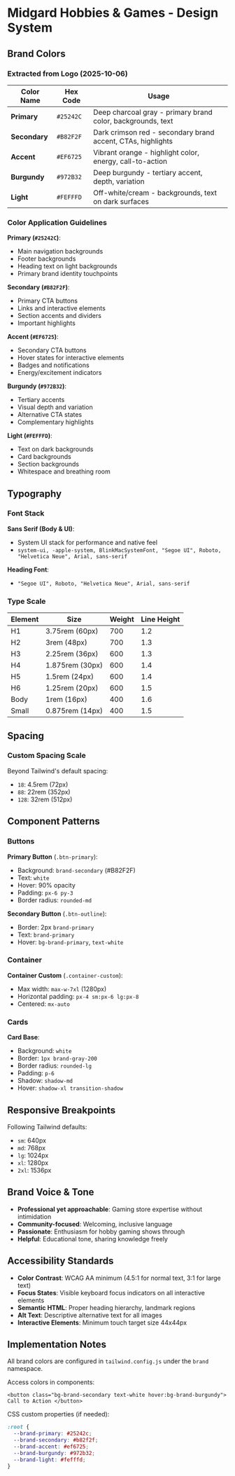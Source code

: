 # Midgard Hobbies & Games - Design System

## Brand Colors

### Extracted from Logo (2025-10-06)

| Color Name    | Hex Code  | Usage                                                       |
| ------------- | --------- | ----------------------------------------------------------- |
| **Primary**   | `#25242C` | Deep charcoal gray - primary brand color, backgrounds, text |
| **Secondary** | `#B82F2F` | Dark crimson red - secondary brand accent, CTAs, highlights |
| **Accent**    | `#EF6725` | Vibrant orange - highlight color, energy, call-to-action    |
| **Burgundy**  | `#972B32` | Deep burgundy - tertiary accent, depth, variation           |
| **Light**     | `#FEFFFD` | Off-white/cream - backgrounds, text on dark surfaces        |

### Color Application Guidelines

**Primary (`#25242C`)**:

- Main navigation backgrounds
- Footer backgrounds
- Heading text on light backgrounds
- Primary brand identity touchpoints

**Secondary (`#B82F2F`)**:

- Primary CTA buttons
- Links and interactive elements
- Section accents and dividers
- Important highlights

**Accent (`#EF6725`)**:

- Secondary CTA buttons
- Hover states for interactive elements
- Badges and notifications
- Energy/excitement indicators

**Burgundy (`#972B32`)**:

- Tertiary accents
- Visual depth and variation
- Alternative CTA states
- Complementary highlights

**Light (`#FEFFFD`)**:

- Text on dark backgrounds
- Card backgrounds
- Section backgrounds
- Whitespace and breathing room

## Typography

### Font Stack

**Sans Serif (Body & UI)**:

- System UI stack for performance and native feel
- `system-ui, -apple-system, BlinkMacSystemFont, "Segoe UI", Roboto, "Helvetica Neue", Arial, sans-serif`

**Heading Font**:

- `"Segoe UI", Roboto, "Helvetica Neue", Arial, sans-serif`

### Type Scale

| Element | Size            | Weight | Line Height |
| ------- | --------------- | ------ | ----------- |
| H1      | 3.75rem (60px)  | 700    | 1.2         |
| H2      | 3rem (48px)     | 700    | 1.3         |
| H3      | 2.25rem (36px)  | 600    | 1.3         |
| H4      | 1.875rem (30px) | 600    | 1.4         |
| H5      | 1.5rem (24px)   | 600    | 1.4         |
| H6      | 1.25rem (20px)  | 600    | 1.5         |
| Body    | 1rem (16px)     | 400    | 1.6         |
| Small   | 0.875rem (14px) | 400    | 1.5         |

## Spacing

### Custom Spacing Scale

Beyond Tailwind's default spacing:

- `18`: 4.5rem (72px)
- `88`: 22rem (352px)
- `128`: 32rem (512px)

## Component Patterns

### Buttons

**Primary Button** (`.btn-primary`):

- Background: `brand-secondary` (#B82F2F)
- Text: `white`
- Hover: 90% opacity
- Padding: `px-6 py-3`
- Border radius: `rounded-md`

**Secondary Button** (`.btn-outline`):

- Border: 2px `brand-primary`
- Text: `brand-primary`
- Hover: `bg-brand-primary`, `text-white`

### Container

**Container Custom** (`.container-custom`):

- Max width: `max-w-7xl` (1280px)
- Horizontal padding: `px-4 sm:px-6 lg:px-8`
- Centered: `mx-auto`

### Cards

**Card Base**:

- Background: `white`
- Border: `1px brand-gray-200`
- Border radius: `rounded-lg`
- Padding: `p-6`
- Shadow: `shadow-md`
- Hover: `shadow-xl transition-shadow`

## Responsive Breakpoints

Following Tailwind defaults:

- `sm`: 640px
- `md`: 768px
- `lg`: 1024px
- `xl`: 1280px
- `2xl`: 1536px

## Brand Voice & Tone

- **Professional yet approachable**: Gaming store expertise without intimidation
- **Community-focused**: Welcoming, inclusive language
- **Passionate**: Enthusiasm for hobby gaming shows through
- **Helpful**: Educational tone, sharing knowledge freely

## Accessibility Standards

- **Color Contrast**: WCAG AA minimum (4.5:1 for normal text, 3:1 for large text)
- **Focus States**: Visible keyboard focus indicators on all interactive elements
- **Semantic HTML**: Proper heading hierarchy, landmark regions
- **Alt Text**: Descriptive alternative text for all images
- **Interactive Elements**: Minimum touch target size 44x44px

## Implementation Notes

All brand colors are configured in `tailwind.config.js` under the `brand` namespace.

Access colors in components:

```astro
<button class="bg-brand-secondary text-white hover:bg-brand-burgundy"> Call to Action </button>
```

CSS custom properties (if needed):

```css
:root {
  --brand-primary: #25242c;
  --brand-secondary: #b82f2f;
  --brand-accent: #ef6725;
  --brand-burgundy: #972b32;
  --brand-light: #fefffd;
}
```
